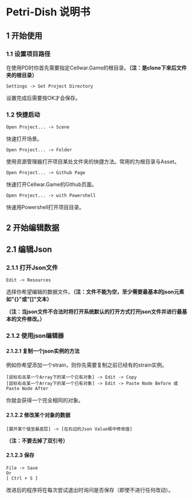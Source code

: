 # Petri-Dish 说明书

## 1 开始使用

### 1.1 设置项目路径

在使用PD时你首先需要指定Cellwar.Game的根目录。**（注：是clone下来后文件夹的根目录）**

```
Settings -> Set Project Directory
```

设置完成后需要按OK才会保存。

### 1.2 快捷启动

```
Open Project... -> Scene 
```

快速打开场景。

```
Open Project... -> Folder 
```

使用资源管理器打开项目某处文件夹的快捷方法。常用的为根目录与Asset。

```
Open Project... -> Github Page 
```

快速打开Cellwar.Game的Github页面。

```
Open Project... -> with Powershell
```

快速用Powershell打开项目目录。

## 2 开始编辑数据

## 2.1 编辑Json

### 2.1.1 打开Json文件

```
Edit -> Resources
```

选择你希望编辑的数据文件。**（注：文件不能为空，至少需要最基本的json元素如"{}"或"[]"文本）**

**（注：当json文件不合法时将打开系统默认的打开方式打开json文件并进行最基本的文件修改。）**

### 2.1.2 使用json编辑器

#### 2.1.2.1 复制一个json实例的方法

例如你希望添加一个strain，则你先需要复制之前已经有的strain实例。

~~~
[鼠标右击某一个Array下的某一个已有对象] -> Edit -> Copy
[鼠标右击某一个Array下的某一个已有对象] -> Edit -> Paste Node Before 或 Paste Node After
~~~

你就会获得一个完全相同的对象。

#### 2.1.2.2 修改某个对象的数据

```
[展开某个值至最底层] -> [在右边的Json Value框中修改值]
```

**（注：不要去掉了双引号）**

#### 2.1.2.3 保存

```
File -> Save
Or
[ Ctrl + S ]
```

改进后的程序将在每次尝试退出时询问是否保存（即使不进行任何改动）。